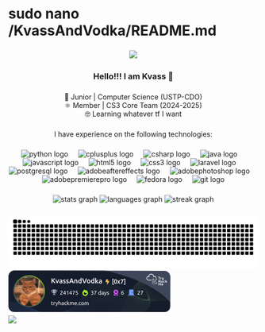 <h1 align="left">sudo nano /KvassAndVodka/README.md</h1>

###

<div align="center">
  <img height="300" src="https://preview.redd.it/what-misinformation-on-a-game-will-have-you-saying-erm-v0-wy6p2vxr0ixc1.jpeg?auto=webp&s=59d6fb1a5d7d57710ab8dbe8d07e0d1a07adb654"  />
</div>

###

<h3 align="center">Hello!!! I am Kvass 👋</h3>

###

<p align="center">📓 Junior | Computer Science (USTP-CDO)<br>⚛ Member | CS3 Core Team (2024-2025)<br>🤓 Learning whatever tf I want</p>

###

<p align="center">I have experience on the following technologies:</p>

###

<div align="center">
  <img src="https://cdn.jsdelivr.net/gh/devicons/devicon/icons/python/python-original.svg" height="40" alt="python logo"  />
  <img width="12" />
  <img src="https://cdn.jsdelivr.net/gh/devicons/devicon/icons/cplusplus/cplusplus-original.svg" height="40" alt="cplusplus logo"  />
  <img width="12" />
  <img src="https://cdn.jsdelivr.net/gh/devicons/devicon/icons/csharp/csharp-original.svg" height="40" alt="csharp logo"  />
  <img width="12" />
  <img src="https://cdn.jsdelivr.net/gh/devicons/devicon/icons/java/java-original.svg" height="40" alt="java logo"  />
  <img width="12" />
  <img src="https://skillicons.dev/icons?i=js" height="40" alt="javascript logo"  />
  <img width="12" />
  <img src="https://skillicons.dev/icons?i=html" height="40" alt="html5 logo"  />
  <img width="12" />
  <img src="https://skillicons.dev/icons?i=css" height="40" alt="css3 logo"  />
  <img width="12" />
  <img src="https://skillicons.dev/icons?i=laravel" height="40" alt="laravel logo"  />
  <img width="12" />
  <img src="https://skillicons.dev/icons?i=postgres" height="40" alt="postgresql logo"  />
  <img width="12" />
  <img src="https://skillicons.dev/icons?i=ae" height="40" alt="adobeaftereffects logo"  />
  <img width="12" />
  <img src="https://skillicons.dev/icons?i=ps" height="40" alt="adobephotoshop logo"  />
  <img width="12" />
  <img src="https://skillicons.dev/icons?i=pr" height="40" alt="adobepremierepro logo"  />
  <img width="12" />
  <img src="https://cdn.simpleicons.org/fedora/51A2DA" height="40" alt="fedora logo"  />
  <img width="12" />
  <img src="https://cdn.jsdelivr.net/gh/devicons/devicon/icons/git/git-original.svg" height="40" alt="git logo"  />
</div>

###

<div align="center">
  <img src="https://github-readme-stats.vercel.app/api?username=kvassandvodka&hide_title=false&hide_rank=false&show_icons=true&include_all_commits=true&count_private=true&disable_animations=false&theme=nightowl&locale=en&hide_border=false&order=1" height="150" alt="stats graph"  />
  <img src="https://github-readme-stats.vercel.app/api/top-langs?username=kvassandvodka&locale=en&hide_title=false&layout=compact&card_width=320&langs_count=5&theme=nightowl&hide_border=false&order=2" height="150" alt="languages graph"  />
  <img src="https://streak-stats.demolab.com?user=kvassandvodka&locale=en&mode=daily&theme=nightowl&hide_border=false&border_radius=5&order=3" height="150" alt="streak graph"  />
</div>

###

<img src="https://raw.githubusercontent.com/kvassandvodka/kvassandvodka/output/snake.svg" alt="Snake animation" />
<img src="https://github.com/KvassAndVodka/KvassAndVodka/blob/master/assets/tryhackme-badge.png" alt="TryHackMe Badge">

<div align="left">
  <img src="https://visitor-badge.laobi.icu/badge?page_id=kvassandvodka.kvassandvodka&left_color=navy&right_color=violet&left_text=nasalaag%20counter"  />
</div>
